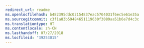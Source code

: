 ```yaml
---
redirect_url: readme
ms.openlocfilehash: b482395ddc02154837eac5704031f6ec5e61e35a
ms.sourcegitcommit: c3f1a83b59484651119630f3089aa51b6e7d4c3c
ms.translationtype: HT
ms.contentlocale: zh-CN
ms.lasthandoff: 07/27/2018
ms.locfileid: "39253015"
---
```

